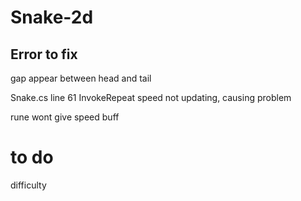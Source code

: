 # Snake-2d

## Error to fix

gap appear between head and tail

Snake.cs line 61 InvokeRepeat speed not updating, causing problem

rune wont give speed buff

# to do

difficulty

